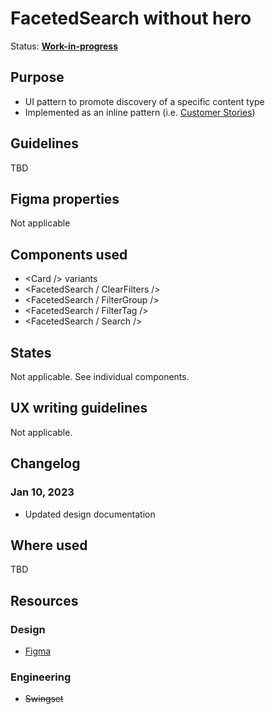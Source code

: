 # FacetedSearch without hero

Status: **[Work-in-progress](/guides/can-i-use#work-in-progress)**

## Purpose

- UI pattern to promote discovery of a specific content type
- Implemented as an inline pattern (i.e. [Customer Stories](https://www.hashicorp.com/case-studies))

## Guidelines

TBD

## Figma properties

Not applicable

## Components used

- \<Card /> variants
- \<FacetedSearch / ClearFilters />
- \<FacetedSearch / FilterGroup />
- \<FacetedSearch / FilterTag />
- \<FacetedSearch / Search />

## States

Not applicable. See individual components.

## UX writing guidelines

Not applicable.

## Changelog

### Jan 10, 2023

- Updated design documentation

## Where used

TBD

## Resources

### Design

- [Figma](https://www.figma.com/file/7cYgDM618stjYUHDqAfRec/Components?node-id=4748%3A24287)

### Engineering

- ~~Swingset~~
